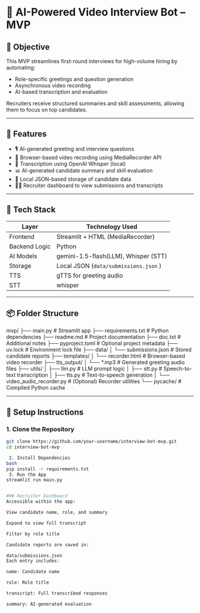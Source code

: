 # 🎥 AI-Powered Video Interview Bot – MVP

## 🧠 Objective

This MVP streamlines first-round interviews for high-volume hiring by automating:
- Role-specific greetings and question generation
- Asynchronous video recording
- AI-based transcription and evaluation

Recruiters receive structured summaries and skill assessments, allowing them to focus on top candidates.

---

## 🚀 Features

- 🎙️ AI-generated greeting and interview questions
- 🎥 Browser-based video recording using MediaRecorder API
- 📝 Transcription using OpenAI Whisper (local)
- 📊 AI-generated candidate summary and skill evaluation
- 📁 Local JSON-based storage of candidate data
- 🧑‍💼 Recruiter dashboard to view submissions and transcripts

---

## 🧰 Tech Stack

| Layer            | Technology Used                      |
|------------------|--------------------------------------|
| Frontend         | Streamlit + HTML (MediaRecorder)     |
| Backend Logic    | Python                               |
| AI Models        | gemini-1.5-flash(LLM), Whisper (STT) |
| Storage          | Local JSON (`data/submissions.json` )|
| TTS              | gTTS for greeting audio              |
| STT              | whisper                              |
---

## 📦 Folder Structure

mvp/ ├── main.py # Streamlit app
     ├── requirements.txt # Python dependencies 
     ├── readme.md # Project documentation 
     ├── doc.txt # Additional notes 
     ├── pyproject.toml # Optional project metadata 
     ├── uv.lock # Environment lock file 
     ├── data/ 
     │ └── submissions.json # Stored candidate reports 
     ├── templates/ 
     │ └── recorder.html # Browser-based video recorder 
     ├── tts_output/ 
     │ └── *.mp3 # Generated greeting audio files 
     ├── utils/ 
     │    ├── llm.py # LLM prompt logic 
     │    ├── stt.py # Speech-to-text transcription 
     │    ├── tts.py # Text-to-speech generation 
     │    └── video_audio_recorder.py # (Optional) Recorder utilities 
     └── pycache/ # Compiled Python cache


---

## 🧪 Setup Instructions

### 1. Clone the Repository

```bash
git clone https://github.com/your-username/interview-bot-mvp.git
cd interview-bot-mvp

 2. Install Dependencies
bash
pip install -r requirements.txt
 3. Run the App
streamlit run main.py


### Recruiter Dashboard
Accessible within the app:

View candidate name, role, and summary

Expand to view full transcript

Filter by role title

Candidate reports are saved in:

data/submissions.json
Each entry includes:

name: Candidate name

role: Role title

transcript: Full transcribed responses

summary: AI-generated evaluation
